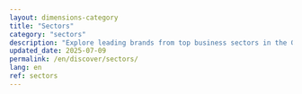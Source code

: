 ```yaml
---
layout: dimensions-category
title: "Sectors"
category: "sectors"
description: "Explore leading brands from top business sectors in the Global South"
updated_date: 2025-07-09
permalink: /en/discover/sectors/
lang: en
ref: sectors
---
```

